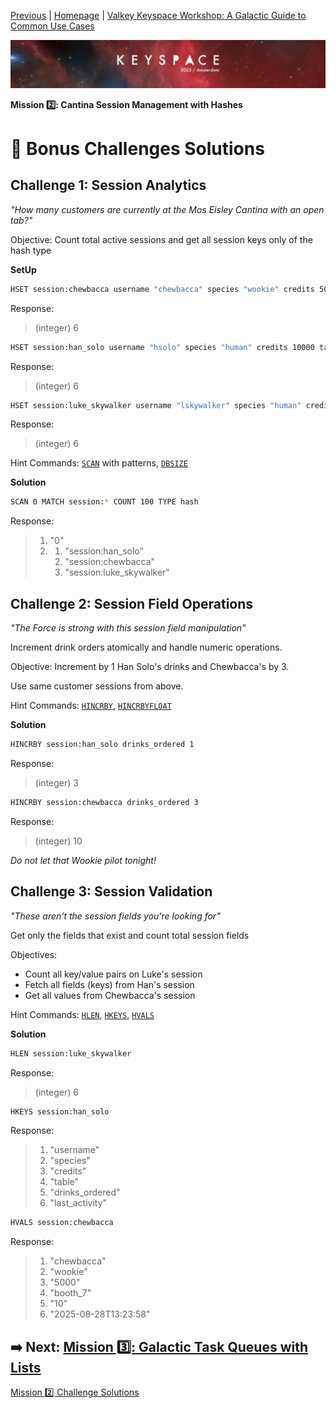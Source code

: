 [Previous](../docs/missions.md) | [Homepage](../../../README.md) | [Valkey Keyspace Workshop: A Galactic Guide to Common Use Cases](../../../README.md)

![Keyspace](../../../static/img/keyspace-backdrop.png)

__Mission 2️⃣: Cantina Session Management with Hashes__

# 🚀 Bonus Challenges Solutions

## **Challenge 1: Session Analytics**

*"How many customers are currently at the Mos Eisley Cantina with an open tab?"*

Objective: Count total active sessions and get all session keys only of the hash type

__SetUp__

```bash
HSET session:chewbacca username "chewbacca" species "wookie" credits 5000 table "booth_7" drinks_ordered "7" last_activity "2025-08-28T13:23:58"
```

Response:
> (integer) 6

```bash
HSET session:han_solo username "hsolo" species "human" credits 10000 table "booth_7" drinks_ordered "2" last_activity "2025-08-28T13:30:00"
```

Response:
> (integer) 6

```bash
HSET session:luke_skywalker username "lskywalker" species "human" credits 100 table "bar_3" drinks_ordered "1" last_activity "2025-08-28T13:33:12"
```

Response:
> (integer) 6

Hint Commands: [`SCAN`](https://valkey.io/commands/scan/) with patterns, [`DBSIZE`](https://valkey.io/commands/dbsize/)

__Solution__

```bash
SCAN 0 MATCH session:* COUNT 100 TYPE hash
```

Response:
>
> 1) "0"
> 2) 1) "session:han_solo"
>    2) "session:chewbacca"
>    3) "session:luke_skywalker"
>

## **Challenge 2: Session Field Operations**

*"The Force is strong with this session field manipulation"*

Increment drink orders atomically and handle numeric operations.

Objective: Increment by 1 Han Solo's drinks and Chewbacca's by 3.

Use same customer sessions from above.

Hint Commands: [`HINCRBY`](https://valkey.io/commands/hincrby/), [`HINCRBYFLOAT`](https://valkey.io/commands/hincrbyfloat/)

__Solution__

```bash
HINCRBY session:han_solo drinks_ordered 1
```

Response:
> (integer) 3

```bash
HINCRBY session:chewbacca drinks_ordered 3
```

Response:
> (integer) 10

_Do not let that Wookie pilot tonight!_

## **Challenge 3: Session Validation**

*"These aren't the session fields you're looking for"*

Get only the fields that exist and count total session fields

Objectives:
- Count all key/value pairs on Luke's session
- Fetch all fields (keys) from Han's session
- Get all values from Chewbacca's session

Hint Commands: [`HLEN`](https://valkey.io/commands/hlen/), [`HKEYS`](https://valkey.io/commands/hkeys/), [`HVALS`](https://valkey.io/commands/hvals/)

__Solution__

```bash
HLEN session:luke_skywalker
```

Response:
> (integer) 6

```bash
HKEYS session:han_solo
```

Response:
>
> 1) "username"
> 2) "species"
> 3) "credits"
> 4) "table"
> 5) "drinks_ordered"
> 6) "last_activity"
>

```bash
HVALS session:chewbacca
```

Response:
>
> 1) "chewbacca"
> 2) "wookie"
> 3) "5000"
> 4) "booth_7"
> 5) "10"
> 6) "2025-08-28T13:23:58"
>

## ➡️ Next: [Mission 3️⃣: Galactic Task Queues with Lists](../queues/README.md)

[Mission 2️⃣ Challenge Solutions](../sessions/solution.md)

